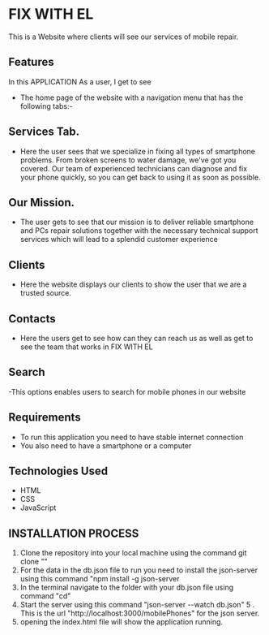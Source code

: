 
# FIX WITH EL
This is a Website where clients will see our services of mobile repair. 

## Features

In this APPLICATION As a user, I get to see
- The home page of the website with a navigation menu that has the following tabs:-
## Services Tab.
- Here the user sees that we specialize in fixing all types of smartphone problems. From broken screens to water damage, we've got you covered. Our team of experienced technicians can diagnose and fix your phone quickly, so you can get back to using it as soon as possible.
## Our Mission.
- The user gets to see that our mission is to deliver reliable smartphone and PCs repair solutions together with the necessary technical support services which will lead to a splendid customer experience

## Clients
- Here the website displays our clients to show the user that we are a trusted source.
## Contacts
- Here the users get to see how can they can reach us as well as get to see the team that works in FIX WITH EL
## Search
-This options enables users to search for mobile phones in our website

## Requirements
- To run this application you need to have stable internet connection
- You also need to have a smartphone or a computer
## Technologies Used

- HTML
- CSS
- JavaScript

## INSTALLATION PROCESS

1. Clone the repository into your local machine using the command git clone ""
2. For the data in the db.json file to run you need to install the json-server using this command "npm install -g json-server
3. In the terminal navigate to the folder with your db.json file using command "cd"
4. Start the server using this command "json-server --watch db.json"
5 . This is the url "http://localhost:3000/mobilePhones" for the json server.
6. opening the index.html file will show the application running.
  
